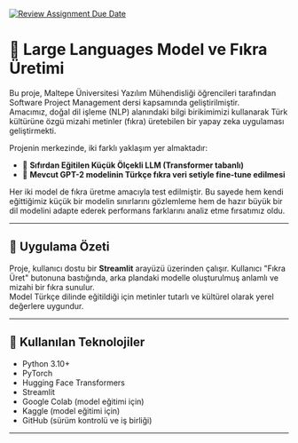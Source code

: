 [![Review Assignment Due Date](https://classroom.github.com/assets/deadline-readme-button-22041afd0340ce965d47ae6ef1cefeee28c7c493a6346c4f15d667ab976d596c.svg)](https://classroom.github.com/a/oZBp5p5Q)

# 🧠 Large Languages Model ve Fıkra Üretimi 

Bu proje, Maltepe Üniversitesi Yazılım Mühendisliği öğrencileri tarafından Software Project Management dersi kapsamında geliştirilmiştir.  
Amacımız, doğal dil işleme (NLP) alanındaki bilgi birikimimizi kullanarak Türk kültürüne özgü mizahi metinler (fıkra) üretebilen bir yapay zeka uygulaması geliştirmekti.

Projenin merkezinde, iki farklı yaklaşım yer almaktadır:

- 🧪 **Sıfırdan Eğitilen Küçük Ölçekli LLM (Transformer tabanlı)**  
- 🔧 **Mevcut GPT-2 modelinin Türkçe fıkra veri setiyle fine-tune edilmesi**

Her iki model de fıkra üretme amacıyla test edilmiştir. Bu sayede hem kendi eğittiğimiz küçük bir modelin sınırlarını gözlemleme hem de hazır büyük bir dil modelini adapte ederek performans farklarını analiz etme fırsatımız oldu.

---

## 🚀 Uygulama Özeti

Proje, kullanıcı dostu bir **Streamlit** arayüzü üzerinden çalışır. Kullanıcı "Fıkra Üret" butonuna bastığında, arka plandaki modelle oluşturulmuş anlamlı ve mizahi bir fıkra sunulur.  
Model Türkçe dilinde eğitildiği için metinler tutarlı ve kültürel olarak yerel değerlere uygundur.

---

## 🔧 Kullanılan Teknolojiler

- Python 3.10+
- PyTorch
- Hugging Face Transformers
- Streamlit
- Google Colab (model eğitimi için)
- Kaggle (model eğitimi için)
- GitHub (sürüm kontrolü ve iş birliği)

---



